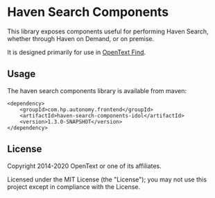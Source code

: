 # Haven Search Components

This library exposes components useful for performing Haven Search, whether through Haven on Demand, or on premise.

It is designed primarily for use in
[OpenText Find](https://github.com/opentext-idol/find).

## Usage

The haven search components library is available from maven:

    <dependency>
        <groupId>com.hp.autonomy.frontend</groupId>
        <artifactId>haven-search-components-idol</artifactId>
        <version>1.3.0-SNAPSHOT</version>
    </dependency>

## License

Copyright 2014-2020 OpenText or one of its affiliates.

Licensed under the MIT License (the "License"); you may not use this project except in compliance with the License.
